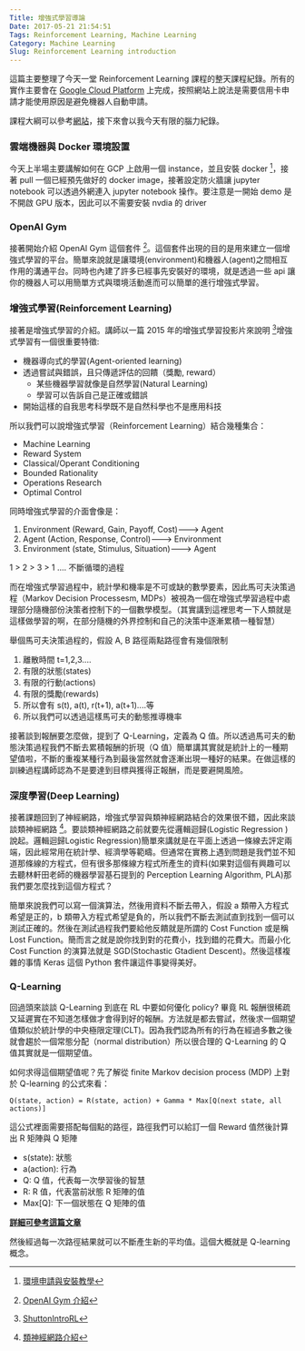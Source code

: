 ```yaml
---
Title: 增強式學習導論
Date: 2017-05-21 21:54:51
Tags: Reinforcement Learning, Machine Learning
Category: Machine Learning
Slug: Reinforcement Learning introduction
---
```


這篇主要整理了今天一堂 Reinforcement Learning 課程的整天課程紀錄。所有的實作主要會在 [Google Cloud Platform](https://console.cloud.google.com/compute) 上完成，按照網站上說法是需要信用卡申請才能使用原因是避免機器人自動申請。

課程大綱可以參考[網站](https://sites.google.com/view/caigame/%E9%A6%96%E9%A0%81?authuser=0)，接下來會以我今天有限的腦力紀錄。



### 雲端機器與 Docker 環境設置

今天上半場主要講解如何在 GCP 上啟用一個 instance，並且安裝 docker [^1]，接著 pull 一個已經預先做好的 docker image，接著設定防火牆讓 jupyter notebook 可以透過外網連入 jupyter notebook 操作。要注意是一開始 demo 是不開啟 GPU 版本，因此可以不需要安裝 nvdia 的 driver



### OpenAI Gym

接著開始介紹 OpenAI Gym 這個套件 [^2]。這個套件出現的目的是用來建立一個增強式學習的平台。簡單來說就是讓環境(environment)和機器人(agent)之間相互作用的溝通平台。同時也內建了許多已經事先安裝好的環境，就是透過一些 api 讓你的機器人可以用簡單方式與環境活動進而可以簡單的進行增強式學習。



### 增強式學習(Reinforcement Learning)

接著是增強式學習的介紹。講師以一篇 2015 年的增強式學習投影片來說明 [^3]增強式學習有一個很重要特徵:

+ 機器導向式的學習(Agent-oriented learning)
+ 透過嘗試與錯誤，且只傳遞評估的回饋（獎勵, reward）
	- 某些機器學習就像是自然學習(Natural Learning)
	- 學習可以告訴自己是正確或錯誤
+ 開始這樣的自我思考科學既不是自然科學也不是應用科技


所以我們可以說增強式學習（Reinforcement Learning）結合幾種集合：

+ Machine Learning
+ Reward System
+ Classical/Operant Conditioning
+ Bounded Rationality
+ Operations Research
+ Optimal Control


同時增強式學習的介面會像是：

1. Environment (Reward, Gain, Payoff, Cost)--->  Agent
2. Agent (Action, Response, Control)---> Environment 
3. Environment (state, Stimulus, Situation)---> Agent

1 > 2 > 3 > 1 .... 不斷循環的過程


而在增強式學習過程中，統計學和機率是不可或缺的數學要素，因此馬可夫決策過程（Markov Decision Processesm, MDPs）被視為一個在增強式學習過程中處理部分隨機部份決策者控制下的一個數學模型。（其實講到這裡思考一下人類就是這樣做學習的啊，在部分隨機的外界控制和自己的決策中逐漸累積一種智慧）


舉個馬可夫決策過程的，假設 A, B 路徑兩點路徑會有幾個限制

1. 離散時間 t=1,2,3....
2. 有限的狀態(states)
3. 有限的行動(actions)
4. 有限的獎勵(rewards)
5. 所以會有 s(t), a(t), r(t+1), a(t+1)....等
6. 所以我們可以透過這樣馬可夫的動態推導機率


接著談到報酬要怎麼做，提到了 Q-Learning，定義為 Q 值。所以透過馬可夫的動態決策過程我們不斷去累積報酬的折現（Q 值）簡單講其實就是統計上的一種期望值啦，不斷的重複某種行為到最後當然就會逐漸出現一種好的結果。在做這樣的訓練過程講師認為不是要達到目標與獲得正報酬，而是要避開風險。


### 深度學習(Deep Learning)

接著課題回到了神經網路，增強式學習與類神經網路結合的效果很不錯，因此來談談類神經網路 [^4]。要談類神經網路之前就要先從邏輯迴歸(Logistic Regression
)說起。邏輯迴歸Logistic Regression)簡單來講就是在平面上透過一條線去評定兩端，因此經常用在統計學、經濟學等範疇。但通常在實務上遇到問題是我們並不知道那條線的方程式，但有很多那條線方程式所產生的資料(如果對這個有興趣可以去聽林軒田老師的機器學習基石提到的 Perception Learning Algorithm, PLA)那我們要怎麼找到這個方程式？

簡單來說我們可以寫一個演算法，然後用資料不斷去帶入，假設 a 類帶入方程式希望是正的，b 類帶入方程式希望是負的，所以我們不斷去測試直到找到一個可以測試正確的。然後在測試過程我們要給他反饋就是所謂的 Cost Function 或是稱 Lost Function。簡而言之就是說你找到對的花費小，找到錯的花費大。而最小化 Cost Function 的演算法就是 SGD(Stochastic Gtadient Descent)。然後這樣複雜的事情 Keras 這個 Python 套件讓這件事變得美好。



### Q-Learning

回過頭來談談 Q-Learning 到底在 RL 中要如何優化 policy? 畢竟 RL 報酬很稀疏又延遲實在不知道怎樣做才會得到好的報酬。方法就是都去嘗試，然後求一個期望值類似於統計學的中央極限定理(CLT)。因為我們認為所有的行為在經過多數之後就會趨於一個常態分配（normal distribution）所以很合理的 Q-Learning 的 Q 值其實就是一個期望值。

如何求得這個期望值呢？先了解從 finite Markov decision process (MDP) 上對於 Q-learning 的公式來看：

```
Q(state, action) = R(state, action) + Gamma * Max[Q(next state, all actions)]
```

這公式裡面需要搭配每個點的路徑，路徑我們可以給訂一個 Reward 值然後計算出 R 矩陣與 Q 矩陣 

+ s(state): 狀態
+ a(action): 行為
+ Q: Q 值，代表每一次學習後的智慧
+ R: R 值，代表當前狀態 R 矩陣的值
+ Max[Q]: 下一個狀態在 Q 矩陣的值 

**[詳細可參考這篇文章](http://mnemstudio.org/path-finding-q-learning-tutorial.htm)**


然後經過每一次路徑結果就可以不斷產生新的平均值。這個大概就是 Q-learning 概念。




[^1]:[環境申請與安裝教學](https://sites.google.com/view/caigame/%E9%A6%96%E9%A0%81/%E5%BB%BA%E7%BD%AE?authuser=0)

[^2]:[OpenAI Gym 介紹](https://docs.google.com/presentation/d/1EP9c8YUZUSFkoH-vcyeogLFTxJybJ3x7DM1Dcr1IZ9o/edit#slide=id.g21cc553694_0_128)

[^3]:[ShuttonIntroRL](http://media.nips.cc/Conferences/2015/tutorialslides/SuttonIntroRL-nips-2015-tutorial.pdf)

[^4]:[類神經網路介紹](https://docs.google.com/presentation/d/1Yw5BfhfQp0mxPvvXyJ2HC4Z80dkTg-pLXasLVdo8wGs/edit#slide=id.g21bd18b122_25_0)

